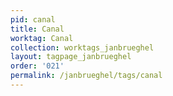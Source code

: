 ```yaml
---
pid: canal
title: Canal
worktag: Canal
collection: worktags_janbrueghel
layout: tagpage_janbrueghel
order: '021'
permalink: /janbrueghel/tags/canal
---
```

